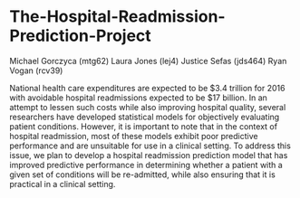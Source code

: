# The-Hospital-Readmission-Prediction-Project

Michael Gorczyca (mtg62)
Laura Jones (lej4)
Justice Sefas (jds464)
Ryan Vogan (rcv39)

National health care expenditures are expected to be $3.4 trillion for 2016 with avoidable hospital readmissions expected to be $17 billion. In an attempt to lessen such costs while also improving hospital quality, several researchers have developed statistical models for objectively evaluating patient conditions. However, it is important to note that in the context of hospital readmission, most of these models exhibit poor predictive performance and are unsuitable for use in a clinical setting. To address this issue, we plan to develop a hospital readmission prediction model that has improved predictive performance in determining whether a patient with a given set of conditions will be re-admitted, while also ensuring that it is practical in a clinical setting.
